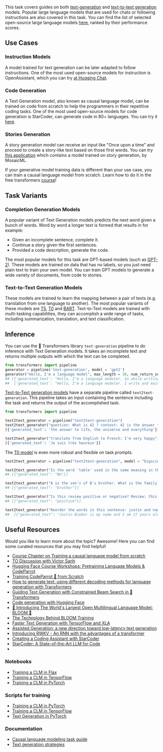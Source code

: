 This task covers guides on both [text-generation](https://huggingface.co/models?pipeline_tag=text-generation&sort=downloads) and [text-to-text generation](https://huggingface.co/models?pipeline_tag=text2text-generation&sort=downloads) models. Popular large language models that are used for chats or following instructions are also covered in this task. You can find the list of selected open-source large language models [here](https://huggingface.co/spaces/HuggingFaceH4/open_llm_leaderboard), ranked by their performance scores.

## Use Cases

### Instruction Models

A model trained for text generation can be later adapted to follow instructions. One of the most used open-source models for instruction is OpenAssistant, which you can try [at Hugging Chat](https://huggingface.co/chat).

### Code Generation

A Text Generation model, also known as causal language model, can be trained on code from scratch to help the programmers in their repetitive coding tasks. One of the most used open-source models for code generation is StarCoder, can generate code in 80+ languages. You can try it [here](https://huggingface.co/spaces/bigcode/bigcode-playground).

### Stories Generation

A story generation model can receive an input like "Once upon a time" and proceed to create a story-like text based on those first words. You can try [this application](https://huggingface.co/spaces/mosaicml/mpt-7b-storywriter) which contains a model trained on story generation, by MosaicML.

If your generative model training data is different than your use case, you can train a causal language model from scratch. Learn how to do it in the free transformers [course](https://huggingface.co/course/chapter7/6?fw=pt)!

## Task Variants

### Completion Generation Models

A popular variant of Text Generation models predicts the next word given a bunch of words. Word by word a longer text is formed that results in for example:

- Given an incomplete sentence, complete it.
- Continue a story given the first sentences.
- Provided a code description, generate the code.

The most popular models for this task are GPT-based models (such as [GPT-2](https://huggingface.co/gpt2)). These models are trained on data that has no labels, so you just need plain text to train your own model. You can train GPT models to generate a wide variety of documents, from code to stories.

### Text-to-Text Generation Models

These models are trained to learn the mapping between a pair of texts (e.g. translation from one language to another). The most popular variants of these models are [T5](https://huggingface.co/docs/transformers/model_doc/t5), [T0](https://huggingface.co/bigscience/T0pp) and [BART](https://huggingface.co/docs/transformers/model_doc/bart). Text-to-Text models are trained with multi-tasking capabilities, they can accomplish a wide range of tasks, including summarization, translation, and text classification.

## Inference

You can use the 🤗 Transformers library `text-generation` pipeline to do inference with Text Generation models. It takes an incomplete text and returns multiple outputs with which the text can be completed.

```python
from transformers import pipeline
generator = pipeline('text-generation', model = 'gpt2')
generator("Hello, I'm a language model", max_length = 30, num_return_sequences=3)
## [{'generated_text': "Hello, I'm a language modeler. So while writing this, when I went out to meet my wife or come home she told me that my"},
##  {'generated_text': "Hello, I'm a language modeler. I write and maintain software in Python. I love to code, and that includes coding things that require writing"}, ...
```

[Text-to-Text generation models](https://huggingface.co/models?pipeline_tag=text2text-generation&sort=downloads) have a separate pipeline called `text2text-generation`. This pipeline takes an input containing the sentence including the task and returns the output of the accomplished task.

```python
from transformers import pipeline

text2text_generator = pipeline("text2text-generation")
text2text_generator("question: What is 42 ? context: 42 is the answer to life, the universe and everything")
[{'generated_text': 'the answer to life, the universe and everything'}]

text2text_generator("translate from English to French: I'm very happy")
[{'generated_text': 'Je suis très heureux'}]
```

The [T0 model](https://huggingface.co/bigscience/T0) is even more robust and flexible on task prompts.

```python
text2text_generator = pipeline("text2text-generation", model = "bigscience/T0")

text2text_generator("Is the word 'table' used in the same meaning in the two previous sentences? Sentence A: you can leave the books on the table over there. Sentence B: the tables in this book are very hard to read." )
## [{"generated_text": "No"}]

text2text_generator("A is the son's of B's brother. What is the family relationship between A and B?")
## [{"generated_text": "brother"}]

text2text_generator("Is this review positive or negative? Review: this is the best cast iron skillet you will ever buy")
## [{"generated_text": "positive"}]

text2text_generator("Reorder the words in this sentence: justin and name bieber years is my am I 27 old.")
##  [{"generated_text": "Justin Bieber is my name and I am 27 years old"}]
```

## Useful Resources

Would you like to learn more about the topic? Awesome! Here you can find some curated resources that you may find helpful!

- [Course Chapter on Training a causal language model from scratch](https://huggingface.co/course/chapter7/6?fw=pt)
- [TO Discussion with Victor Sanh](https://www.youtube.com/watch?v=Oy49SCW_Xpw&ab_channel=HuggingFace)
- [Hugging Face Course Workshops: Pretraining Language Models & CodeParrot](https://www.youtube.com/watch?v=ExUR7w6xe94&ab_channel=HuggingFace)
- [Training CodeParrot 🦜 from Scratch](https://huggingface.co/blog/codeparrot)
- [How to generate text: using different decoding methods for language generation with Transformers](https://huggingface.co/blog/how-to-generate)
- [Guiding Text Generation with Constrained Beam Search in 🤗 Transformers](https://huggingface.co/blog/constrained-beam-search)
- [Code generation with Hugging Face](https://huggingface.co/spaces/codeparrot/code-generation-models)
- [🌸 Introducing The World's Largest Open Multilingual Language Model: BLOOM 🌸](https://huggingface.co/blog/bloom)
- [The Technology Behind BLOOM Training](https://huggingface.co/blog/bloom-megatron-deepspeed)
- [Faster Text Generation with TensorFlow and XLA](https://huggingface.co/blog/tf-xla-generate)
- [Assisted Generation: a new direction toward low-latency text generation](https://huggingface.co/blog/assisted-generation)
- [Introducing RWKV - An RNN with the advantages of a transformer](https://huggingface.co/blog/rwkv)
- [Creating a Coding Assistant with StarCoder](https://huggingface.co/blog/starchat-alpha)
- [StarCoder: A State-of-the-Art LLM for Code](https://huggingface.co/blog/starcoder)
- 

### Notebooks

- [Training a CLM in Flax](https://github.com/huggingface/notebooks/blob/master/examples/causal_language_modeling_flax.ipynb)
- [Training a CLM in TensorFlow](https://github.com/huggingface/notebooks/blob/master/examples/language_modeling_from_scratch-tf.ipynb)
- [Training a CLM in PyTorch](https://github.com/huggingface/notebooks/blob/master/examples/language_modeling_from_scratch.ipynb)

### Scripts for training

- [Training a CLM in PyTorch](https://github.com/huggingface/transformers/tree/main/examples/pytorch/language-modeling)
- [Training a CLM in TensorFlow](https://github.com/huggingface/transformers/tree/main/examples/tensorflow/language-modeling)
- [Text Generation in PyTorch](https://github.com/huggingface/transformers/tree/main/examples/pytorch/text-generation)

### Documentation

- [Causal language modeling task guide](https://huggingface.co/docs/transformers/tasks/language_modeling)
- [Text generation strategies](https://huggingface.co/docs/transformers/generation_strategies)